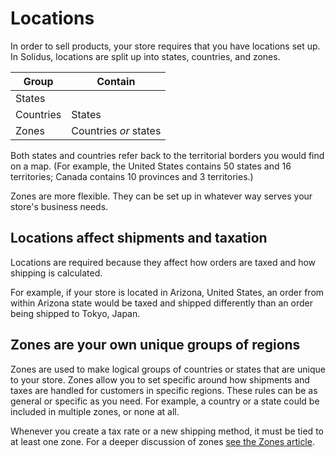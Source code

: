 # Locations

In order to sell products, your store requires that you have locations set up.
In Solidus, locations are split up into states, countries, and zones.

| Group     | Contain               |
|-----------|-----------------------|
| States    |                       |
| Countries | States                | 
| Zones     | Countries _or_ states |

Both states and countries refer back to the territorial borders you would find
on a map. (For example, the United States contains 50 states and 16 territories;
Canada contains 10 provinces and 3 territories.)

Zones are more flexible. They can be set up in whatever way serves your store's
business needs.

## Locations affect shipments and taxation 

Locations are required because they affect how orders are taxed and how shipping
is calculated.

For example, if your store is located in Arizona, United States, an order from
within Arizona state would be taxed and shipped differently than an order being
shipped to Tokyo, Japan.

## Zones are your own unique groups of regions

Zones are used to make logical groups of countries or states that are unique to
your store. Zones allow you to set specific around how shipments and taxes are
handled for customers in specific regions. These rules can be as general or
specific as you need. For example, a country or a state could be included in
multiple zones, or none at all. 

Whenever you create a tax rate or a new shipping method, it must be tied to at
least one zone. For a deeper discussion of zones [see the Zones
article](zones.md).


